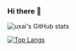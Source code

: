 ### Hi there 👋

<!--
**uxai/uxai** is a ✨ _special_ ✨ repository because its `README.md` (this file) appears on your GitHub profile.

Here are some ideas to get you started:

- 🔭 I’m currently working on ...
- 🌱 I’m currently learning ...
- 👯 I’m looking to collaborate on ...
- 🤔 I’m looking for help with ...
- 💬 Ask me about ...
- 📫 How to reach me: ...
- 😄 Pronouns: ...
- ⚡ Fun fact: ...
-->

![uxai's GitHub stats](https://github-readme-stats.vercel.app/api?username=uxai&theme=radical)

[![Top Langs](https://github-readme-stats.vercel.app/api/top-langs/?username=uxai&layout=compact&theme=radical)](https://github.com/anuraghazra/github-readme-stats)
